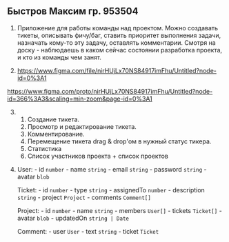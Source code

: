 ## Быстров Максим  гр. 953504

1. Приложение для работы команды над проектом. Можно создавать тикеты, описывать фичу/баг, ставить приоритет выполнения задачи, назначать кому-то эту задачу, оставлять комментарии. Смотря на доску - наблюдаешь в каком сейчас состоянии разработка проекта, и кто из команды чем занят. 

2. https://www.figma.com/file/nirHUjLx70NS84917imFhu/Untitled?node-id=0%3A1

https://www.figma.com/proto/nirHUjLx70NS84917imFhu/Untitled?node-id=366%3A3&scaling=min-zoom&page-id=0%3A1

3. 
    1) Создание тикета.
    2) Просмотр и редактирование тикета.
    3) Комментирование.
    4) Перемещение тикета drag & drop'ом в нужный статус тикера.
    5) Статистика
    6) Список участников проекта + список проектов

4. 
    User:
        - id `number`
        - name `string`
        - email `string`
        - password `string`
        - avatar `blob`

    Ticket:
        - id `number`
        - type `string`
        - assignedTo `number`
        - description `string`
        - project `Project`
        - comments `Comment[]`

    Project:
        - id `number`
        - name `string`
        - members `User[]`
        - tickets `Ticket[]`
        - avatar `blob`
        - updatedOn `string | Date`

    Comment: 
        - user `User`
        - text `string`
        - ticket `Ticket`